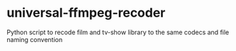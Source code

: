 # universal-ffmpeg-recoder
Python script to recode film and tv-show library to the same codecs and file naming convention
